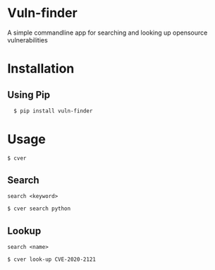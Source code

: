 # Vuln-finder
A simple commandline app for searching and looking up opensource vulnerabilities

# Installation

## Using Pip
```bash
  $ pip install vuln-finder
```

# Usage
```bash
$ cver
```
## Search
`search <keyword>`
```bash
$ cver search python
```
## Lookup
`search <name>`
```bash
$ cver look-up CVE-2020-2121
```